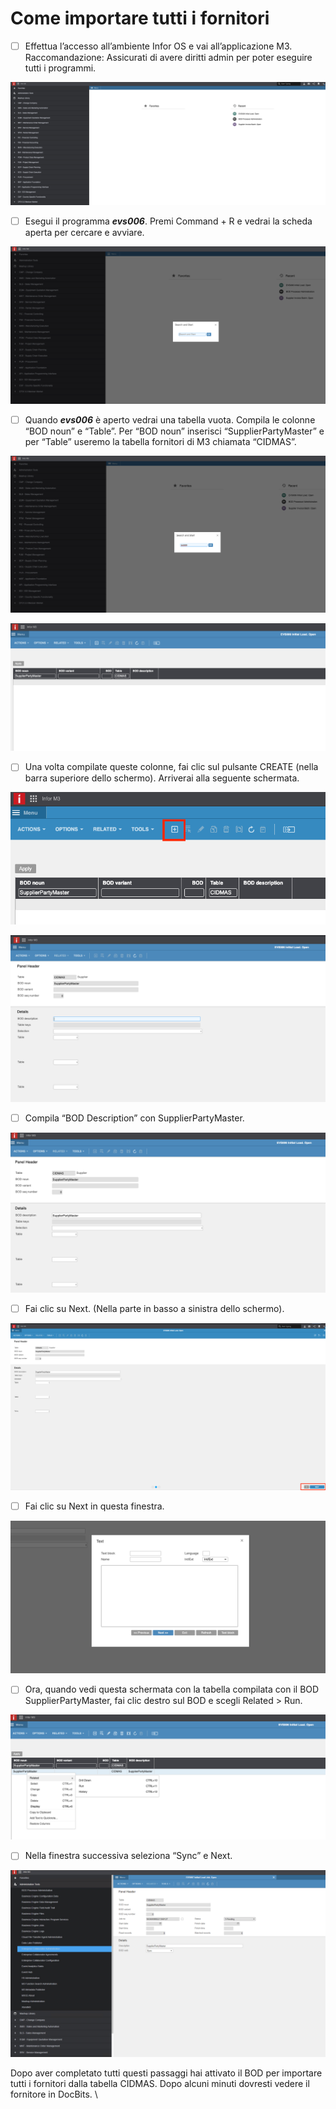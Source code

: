 # Come importare tutti i fornitori

* [ ] Effettua l’accesso all’ambiente Infor OS e vai all’applicazione M3. Raccomandazione: Assicurati di avere diritti admin per poter eseguire tutti i programmi.

![](https://raw.githubusercontent.com/Fellow-Consulting-AG/docbits/refs/heads/main/readme/.gitbook/assets/6cf93500-2e90-4cfc-a9fb-5873e5dcb953.png)

* [ ] Esegui il programma _**evs006**_. Premi Command + R e vedrai la scheda aperta per cercare e avviare.

![](https://raw.githubusercontent.com/Fellow-Consulting-AG/docbits/refs/heads/main/readme/.gitbook/assets/f77b242e-eb2f-43b6-8a2e-03d264198e0c.png)

* [ ] Quando _**evs006**_ è aperto vedrai una tabella vuota. Compila le colonne “BOD noun” e “Table”. Per “BOD noun” inserisci “SupplierPartyMaster” e per “Table” useremo la tabella fornitori di M3 chiamata “CIDMAS”.

![](https://raw.githubusercontent.com/Fellow-Consulting-AG/docbits/refs/heads/main/readme/.gitbook/assets/827a9dbb-c974-4da7-9bd3-f8e87adad60f.png)

![](https://raw.githubusercontent.com/Fellow-Consulting-AG/docbits/refs/heads/main/readme/.gitbook/assets/e30c7b86-dcfb-41d2-bd32-447b60e4581b.png)

* [ ] Una volta compilate queste colonne, fai clic sul pulsante CREATE (nella barra superiore dello schermo). Arriverai alla seguente schermata.

![](https://raw.githubusercontent.com/Fellow-Consulting-AG/docbits/refs/heads/main/readme/.gitbook/assets/30eee6b2-24ed-4e1f-8812-1304e7dede8e.png)

![](https://raw.githubusercontent.com/Fellow-Consulting-AG/docbits/refs/heads/main/readme/.gitbook/assets/461b72d3-d576-4c92-95c2-d175183088af.png)

* [ ] Compila “BOD Description” con SupplierPartyMaster.

![](https://raw.githubusercontent.com/Fellow-Consulting-AG/docbits/refs/heads/main/readme/.gitbook/assets/4dc345a8-8eca-4e03-800a-37a670f8792e.png)

* [ ] Fai clic su Next. (Nella parte in basso a sinistra dello schermo).

![](https://raw.githubusercontent.com/Fellow-Consulting-AG/docbits/refs/heads/main/readme/.gitbook/assets/315aa54b-f0bd-4057-a1ed-e476c9000725.png)

* [ ] Fai clic su Next in questa finestra.

![](https://raw.githubusercontent.com/Fellow-Consulting-AG/docbits/refs/heads/main/readme/.gitbook/assets/c0ff3fe1-a393-43cc-96a5-3e0cb1d878b7.png)

* [ ] Ora, quando vedi questa schermata con la tabella compilata con il BOD SupplierPartyMaster, fai clic destro sul BOD e scegli Related > Run.

![](https://raw.githubusercontent.com/Fellow-Consulting-AG/docbits/refs/heads/main/readme/.gitbook/assets/d819fdd5-5b4a-48ef-9412-f211c0d2355f.png)

* [ ] Nella finestra successiva seleziona “Sync” e Next.

![](https://raw.githubusercontent.com/Fellow-Consulting-AG/docbits/refs/heads/main/readme/.gitbook/assets/8fbed442-7deb-4c1e-9295-5038fe124331.png)

Dopo aver completato tutti questi passaggi hai attivato il BOD per importare tutti i fornitori dalla tabella CIDMAS. Dopo alcuni minuti dovresti vedere il fornitore in DocBits. \\
